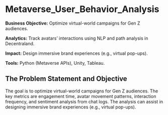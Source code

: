 # Metaverse_User_Behavior_Analysis

**Business Objective:** Optimize virtual-world campaigns for Gen Z audiences. 

**Analytics:** Track avatars’ interactions using NLP and path analysis in Decentraland.

**Impact:** Design immersive brand experiences (e.g., virtual pop-ups).

**Tools:** Python (Metaverse APIs), Unity, Tableau.

## The Problem Statement and Objective
The goal is to optimize virtual-world campaigns for Gen Z audiences. The key metrics are engagement time, avatar movement patterns, interaction frequency, and sentiment analysis from chat logs. The analysis can assist in designing immersive brand experiences (e.g., virtual pop-ups).

